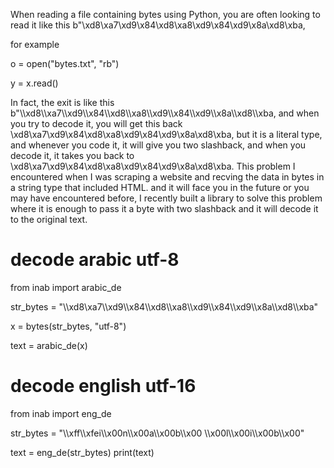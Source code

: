 When reading a file containing bytes using Python, you are often looking to read it like this b"\xd8\xa7\xd9\x84\xd8\xa8\xd9\x84\xd9\x8a\xd8\xba, 

for example

o = open("bytes.txt", "rb")

y = x.read()

In fact, the exit is like this b"\\\xd8\\\xa7\\\xd9\\\x84\\\xd8\\\xa8\\\xd9\\\x84\\\xd9\\\x8a\\\xd8\\\xba, and when you try to decode it, you will get this back \xd8\xa7\xd9\x84\xd8\xa8\xd9\x84\xd9\x8a\xd8\xba, but it is a literal type, and whenever you code it, it will give you two slashback, and when you decode it, it takes you back to \xd8\xa7\xd9\x84\xd8\xa8\xd9\x84\xd9\x8a\xd8\xba.
This problem I encountered when I was scraping a website and recving the data in bytes in a string type that included HTML. and it will face you in the future or you may have encountered before,
I recently built a library to solve this problem where it is enough to pass it a byte with two slashback and it will decode it to the original text.

# decode arabic utf-8 
from inab import arabic_de

str_bytes = "\\\xd8\xa7\\\xd9\\\x84\\\xd8\\\xa8\\\xd9\\\x84\\\xd9\\\x8a\\\xd8\\\xba"

x = bytes(str_bytes, "utf-8")

text = arabic_de(x)


# decode english utf-16
from inab import eng_de

str_bytes = "\\\xff\\\xfei\\\x00n\\\x00a\\\x00b\\\x00 \\\x00l\\\x00i\\\x00b\\\x00"

text = eng_de(str_bytes)
print(text)
